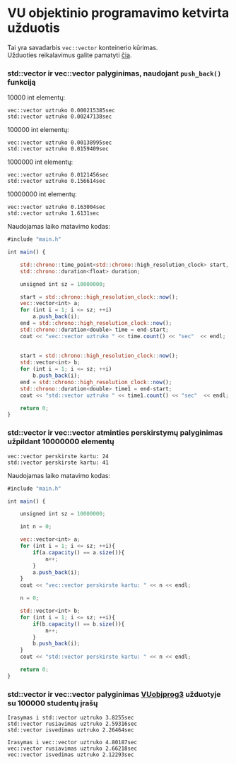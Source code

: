 # VU objektinio programavimo ketvirta užduotis

Tai yra savadarbis `vec::vector` konteinerio kūrimas.  
Užduoties reikalavimus galite pamatyti [čia](https://github.com/objprog/paskaitos2019/wiki/4-oji-u%C5%BEduotis).  

### std::vector ir vec::vector palyginimas, naudojant `push_back()` funkciją
10000 int elementų:
```
vec::vector uztruko 0.000215385sec
std::vector uztruko 0.00247138sec
```
100000 int elementų:
```
vec::vector uztruko 0.00138995sec
std::vector uztruko 0.0159409sec
```
1000000 int elementų:
```
vec::vector uztruko 0.0121456sec
std::vector uztruko 0.156614sec
```
10000000 int elementų:
```
vec::vector uztruko 0.163004sec
std::vector uztruko 1.6131sec
```
Naudojamas laiko matavimo kodas:
```javascript
#include "main.h"

int main() {

    std::chrono::time_point<std::chrono::high_resolution_clock> start, end;
    std::chrono::duration<float> duration;

    unsigned int sz = 10000000;

    start = std::chrono::high_resolution_clock::now();
    vec::vector<int> a;
    for (int i = 1; i <= sz; ++i)
        a.push_back(i);
    end = std::chrono::high_resolution_clock::now();
    std::chrono::duration<double> time = end-start;
    cout << "vec::vector uztruko " << time.count() << "sec"  << endl;
    
    
    start = std::chrono::high_resolution_clock::now();
    std::vector<int> b;
    for (int i = 1; i <= sz; ++i)
        b.push_back(i);
    end = std::chrono::high_resolution_clock::now();
    std::chrono::duration<double> time1 = end-start;
    cout << "std::vector uztruko " << time1.count() << "sec"  << endl;

    return 0;
}
```
### std::vector ir vec::vector atminties perskirstymų palyginimas užpildant 10000000 elementų
```
vec::vector perskirste kartu: 24
std::vector perskirste kartu: 41
```
Naudojamas laiko matavimo kodas:
```javascript
#include "main.h"

int main() {

    unsigned int sz = 10000000;

    int n = 0;

    vec::vector<int> a;
    for (int i = 1; i <= sz; ++i){
        if(a.capacity() == a.size()){
            n++;
        }
        a.push_back(i);
    }
    cout << "vec::vector perskirste kartu: " << n << endl;

    n = 0;

    std::vector<int> b;
    for (int i = 1; i <= sz; ++i){
        if(b.capacity() == b.size()){
            n++;
        }
        b.push_back(i);
    }
    cout << "std::vector perskirste kartu: " << n << endl;

    return 0;
}
```
### std::vector ir vec::vector palyginimas [VUobjprog3](https://github.com/rokas28/VUobjprog3) užduotyje su 100000 studentų įrašų
```
Irasymas i std::vector uztruko 3.8255sec
std::vector rusiavimas uztruko 2.59316sec
std::vector isvedimas uztruko 2.26464sec
```
```
Irasymas i vec::vector uztruko 4.80187sec
vec::vector rusiavimas uztruko 2.66218sec
vec::vector isvedimas uztruko 2.12293sec
```